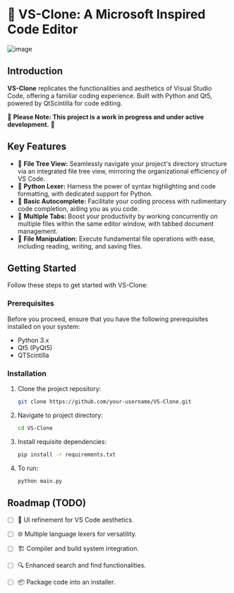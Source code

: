 # 🚀 VS-Clone: A Microsoft Inspired Code Editor
![image](https://github.com/jasonsaini/VS-Clone/assets/69808698/971e7843-720c-496c-8ed0-604b180da0cc)



## Introduction

**VS-Clone** replicates the functionalities and aesthetics of Visual Studio Code, offering a familiar coding experience. Built with Python and Qt5, powered by QtScintilla for code editing.


🚧 **Please Note: This project is a work in progress and under active development.** 🚧

## Key Features

- 📂 **File Tree View:** Seamlessly navigate your project's directory structure via an integrated file tree view, mirroring the organizational efficiency of VS Code.
- 🐍 **Python Lexer:** Harness the power of syntax highlighting and code formatting, with dedicated support for Python.
- 🎯 **Basic Autocomplete:** Facilitate your coding process with rudimentary code completion, aiding you as you code.
- 📑 **Multiple Tabs:** Boost your productivity by working concurrently on multiple files within the same editor window, with tabbed document management.
- 💾 **File Manipulation:** Execute fundamental file operations with ease, including reading, writing, and saving files.

## Getting Started

Follow these steps to get started with VS-Clone:

### Prerequisites

Before you proceed, ensure that you have the following prerequisites installed on your system:

- Python 3.x
- Qt5 (PyQt5)
- QTScintilla

### Installation

1. Clone the project repository:
   ```bash
   git clone https://github.com/your-username/VS-Clone.git

2. Navigate to project directory: 
   ```bash
   cd VS-Clone
3. Install requisite dependencies:
   ```bash
   pip install -r requirements.txt
4. To run:
   ```bash
   python main.py

## Roadmap (TODO)
- [ ] 🔨 UI refinement for VS Code aesthetics.
- [ ] 🌐 Multiple language lexers for versatility.
- [ ] 🏗️ Compiler and build system integration.
- [ ] 🔍 Enhanced search and find functionalities.
- [ ] 📦 Package code into an installer.


